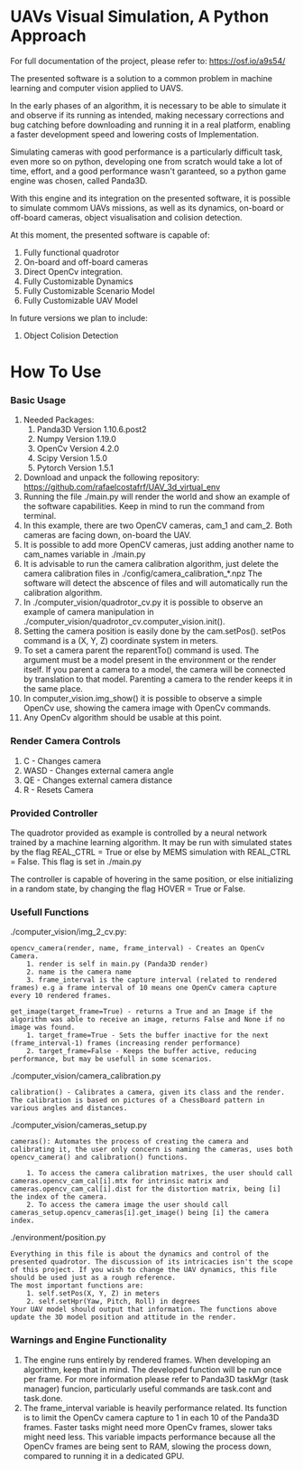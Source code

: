 # UAVs Visual Simulation, A Python Approach

For full documentation of the project, please refer to: https://osf.io/a9s54/

The presented software is a solution to a common problem in machine learning and computer vision applied to UAVS. 

In the early phases of an algorithm, it is necessary to be able to simulate it and observe if its running as intended, making necessary corrections and bug catching before downloading and running it in a real platform, enabling a faster development speed and lowering costs of Implementation.

Simulating cameras with good performance is a particularly difficult task, even more so on python, developing one from scratch would take a lot of time, effort, and a good performance wasn't garanteed, so a python game engine was chosen, called Panda3D. 

With this engine and its integration on the presented software, it is possible to simulate commom UAVs missions, as well as its dynamics, on-board or off-board cameras, object visualisation and colision detection. 


At this moment, the presented software is capable of:

1. Fully functional quadrotor
2. On-board and off-board cameras
3. Direct OpenCv integration. 
4. Fully Customizable Dynamics
5. Fully Customizable Scenario Model
6. Fully Customizable UAV Model

In future versions we plan to include:

1. Object Colision Detection


# How To Use

### Basic Usage
1. Needed Packages:
    1. Panda3D Version 1.10.6.post2
    2. Numpy Version 1.19.0
    3. OpenCv Version 4.2.0
    4. Scipy Version 1.5.0
    5. Pytorch Version 1.5.1
1. Download and unpack the following repository: https://github.com/rafaelcostafrf/UAV_3d_virtual_env
2. Running the file ./main.py will render the world and show an example of the software capabilities. Keep in mind to run the command from terminal. 
3. In this example, there are two OpenCV cameras, cam_1 and cam_2. Both cameras are facing down, on-board the UAV. 
4. It is possible to add more OpenCV cameras, just adding another name to cam_names variable in ./main.py
5. It is advisable to run the camera calibration algorithm, just delete the camera calibration files in ./config/camera_calibration_*.npz The software will detect the abscence of files and will automatically run the calibration algorithm.
6. In ./computer_vision/quadrotor_cv.py it is possible to observe an example of camera manipulation in ./computer_vision/quadrotor_cv.computer_vision.init(). 
7. Setting the camera position is easily done by the cam.setPos(). setPos command is a (X, Y, Z) coordinate system in meters. 
9. To set a camera parent the reparentTo() command is used. The argument must be a model present in the environment or the render itself. If you parent a camera to a model, the camera will be connected by translation to that model. Parenting a camera to the render keeps it in the same place.  
10. In computer_vision.img_show() it is possible to observe a simple OpenCv use, showing the camera image with OpenCv commands. 
11. Any OpenCv algorithm should be usable at this point. 

### Render Camera Controls

1. C - Changes camera
2. WASD - Changes external camera angle
3. QE - Changes external camera distance
4. R - Resets Camera

### Provided Controller
 The quadrotor provided as example is controlled by a neural network trained by a machine learning algorithm. It may be run with simulated states by the flag REAL_CTRL = True or else by MEMS simulation with REAL_CTRL = False. This flag is set in ./main.py

The controller is capable of hovering in the same position, or else initializing in a random state, by changing the flag HOVER = True or False. 

### Usefull Functions

./computer_vision/img_2_cv.py:
    
    opencv_camera(render, name, frame_interval) - Creates an OpenCv Camera.
        1. render is self in main.py (Panda3D render)
        2. name is the camera name
        3. frame_interval is the capture interval (related to rendered frames) e.g a frame interval of 10 means one OpenCv camera capture every 10 rendered frames.
        
    get_image(target_frame=True) - returns a True and an Image if the algorithm was able to receive an image, returns False and None if no image was found. 
        1. target_frame=True - Sets the buffer inactive for the next (frame_interval-1) frames (increasing render performance)
        2. target_frame=False - Keeps the buffer active, reducing performance, but may be usefull in some scenarios.
        
./computer_vision/camera_calibration.py
    
    calibration() - Calibrates a camera, given its class and the render. The calibration is based on pictures of a ChessBoard pattern in various angles and distances.
    
./computer_vision/cameras_setup.py
    
    cameras(): Automates the process of creating the camera and calibrating it, the user only concern is naming the cameras, uses both opencv_camera() and calibration() functions. 
    
        1. To access the camera calibration matrixes, the user should call cameras.opencv_cam_cal[i].mtx for intrinsic matrix and cameras.opencv_cam_cal[i].dist for the distortion matrix, being [i] the index of the camera. 
        2. To access the camera image the user should call cameras_setup.opencv_cameras[i].get_image() being [i] the camera index.
    
./environment/position.py
    
    Everything in this file is about the dynamics and control of the presented quadrotor. The discussion of its intricacies isn't the scope of this project. If you wish to change the UAV dynamics, this file should be used just as a rough reference. 
    The most important functions are:
        1. self.setPos(X, Y, Z) in meters
        2. self.setHpr(Yaw, Pitch, Roll) in degrees
    Your UAV model should output that information. The functions above update the 3D model position and attitude in the render. 
    
### Warnings and Engine Functionality
1. The engine runs entirely by rendered frames. When developing an algorithm, keep that in mind. The developed function will be run once per frame. For more information please refer to Panda3D taskMgr (task manager) funcion, particularly useful commands are task.cont and task.done. 
2. The frame_interval variable is heavily performance related. Its function is to limit the OpenCv camera capture to 1 in each 10 of the Panda3D frames. Faster tasks might need more OpenCv frames, slower taks might need less. This variable impacts performance because all the OpenCv frames are being sent to RAM, slowing the process down, compared to running it in a dedicated GPU. 
